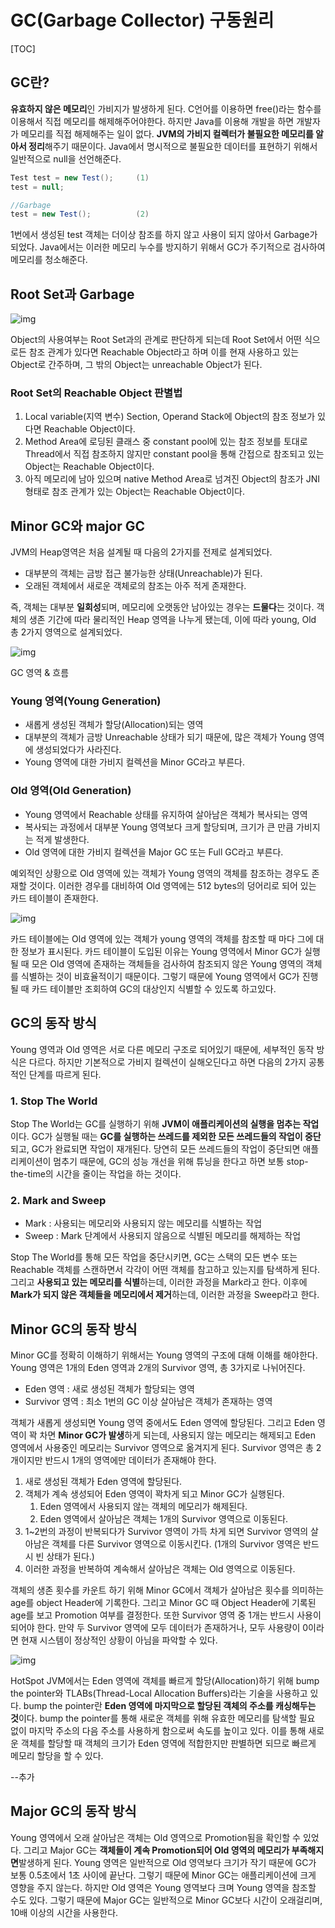 # GC(Garbage Collector) 구동원리

[TOC]

## GC란?

**유효하지 않은 메모리**인 가비지가 발생하게 된다. C언어를 이용하면 free()라는 함수를 이용해서 직접 메모리를 해제해주어야한다. 하지만 Java를 이용해 개발을 하면 개발자가 메모리를 직접 해제해주는 일이 없다. **JVM의 가비지 컬렉터가 불필요한 메모리를 알아서 정리**해주기 때문이다. Java에서 명시적으로 불필요한 데이터를 표현하기 위해서 일반적으로 null을 선언해준다.

```java
Test test = new Test();		(1)
test = null;

//Garbage
test = new Test();			(2)
```

1번에서 생성된 test 객체는 더이상 참조를 하지 않고 사용이 되지 않아서 Garbage가 되었다. Java에서는 이러한 메모리 누수를 방지하기 위해서 GC가 주기적으로 검사하여 메모리를 청소해준다.

## Root Set과 Garbage

![img](https://blog.kakaocdn.net/dn/9ztB2/btqw6nLczwh/FA6H5Kh9wcDHylRMxP3sA0/img.png)

Object의 사용여부는 Root Set과의 관계로 판단하게 되는데 Root Set에서 어떤 식으로든 참조 관계가 있다면 Reachable Object라고 하며 이를 현재 사용하고 있는 Object로 간주하며, 그 밖의 Object는 unreachable Object가 된다.

### Root Set의 Reachable Object 판별법

1. Local variable(지역 변수) Section, Operand Stack에 Object의 참조 정보가 있다면 Reachable Object이다.
2. Method Area에 로딩된 클래스 중 constant pool에 있는 참조 정보를 토대로 Thread에서 직접 참조하지 않지만 constant pool을 통해 간접으로 참조되고 있는 Object는 Reachable Object이다.
3. 아직 메모리에 남아 있으며 native Method Area로 넘겨진 Object의 참조가 JNI 형태로 참조 관계가 있는 Object는 Reachable Object이다.

## Minor GC와 major GC

JVM의 Heap영역은 처음 설계될 때 다음의 2가지를 전제로 설계되었다.

- 대부분의 객체는 금방 접근 불가능한 상태(Unreachable)가 된다.
- 오래된 객체에서 새로운 객체로의 참조는 아주 적게 존재한다.

즉, 객체는 대부분 **일회성**되며, 메모리에 오랫동안 남아있는 경우는 **드물다**는 것이다. 객체의 생존 기간에 따라 물리적인 Heap 영역을 나누게 됐는데, 이에 따라 young, Old 총 2가지 영역으로 설계되었다.

![img](https://blog.kakaocdn.net/dn/va8qQ/btqUSpSocbS/kxTvtnmrdhf4bnVPXth0UK/img.png)

GC 영역 & 흐름

### Young 영역(Young Generation)

- 새롭게 생성된 객체가 할당(Allocation)되는 영역
- 대부분의 객체가 금방 Unreachable 상태가 되기 때문에, 많은 객체가 Young 영역에 생성되었다가 사라진다.
- Young 영역에 대한 가비지 컬렉션을 Minor GC라고 부른다.

### Old 영역(Old Generation)

- Young 영역에서 Reachable 상태를 유지하여 살아남은 객체가 복사되는 영역
- 복사되는 과정에서 대부분 Young 영역보다 크게 할당되며, 크기가 큰 만큼 가비지는 적게 발생한다.
- Old 영역에 대한 가비지 컬렉션을 Major GC 또는 Full GC라고 부른다.



예외적인 상황으로 Old 영역에 있는 객체가 Young 영역의 객체를 참조하는 경우도 존재할 것이다. 이러한 경우를 대비하여 Old 영역에는 512 bytes의 덩어리로 되어 있는 카드 테이블이 존재한다.

![img](https://blog.kakaocdn.net/dn/FOLU3/btqUOBF35cJ/BMKuD1iqfq6R0lAqMlfkC0/img.png)

카드 테이블에는 Old 영역에 있는 객체가 young 영역의 객체를 참조할 때 마다 그에 대한 정보가 표시된다. 카드 테이블이 도입된 이유는 Young 영역에서 Minor GC가 실행될 때 모은 Old 영역에 존재하는 객체들을 검사하여 참조되지 않은 Young 영역의 객체를 식별하는 것이 비효율적이기 때문이다. 그렇기 때문에 Young 영역에서 GC가 진행될 때 카드 테이블만 조회하여 GC의 대상인지 식별할 수 있도록 하고있다.

## GC의 동작 방식

Young 영역과 Old 영역은 서로 다른 메모리 구조로 되어있기 때문에, 세부적인 동작 방식은 다르다. 하지만 기본적으로 가비지 컬렉션이 실해오딘다고 하면 다음의 2가지 공통적인 단계를 따르게 된다.

### 1. Stop The World

Stop The World는 GC를 실행하기 위해 **JVM이 애플리케이션의 실행을 멈추는 작업**이다. GC가 실행될 때는 **GC를 실행하는 쓰레드를 제외한 모든 쓰레드들의 작업이 중단**되고, GC가 완료되면 작업이 재개된다. 당연히 모든 쓰레드들의 작업이 중단되면 애플리케이션이 멈추기 때문에, GC의 성능 개선을 위해 튜닝을 한다고 하면 보통 stop-the-time의 시간을 줄이는 작업을 하는 것이다. 

### 2. Mark and Sweep

- Mark : 사용되는 메모리와 사용되지 않는 메모리를 식별하는 작업
- Sweep : Mark 단계에서 사용되지 않음으로 식별된 메모리를 해제하는 작업

Stop The World를 통해 모든 작업을 중단시키면, GC는 스택의 모든 변수 또는 Reachable 객체를 스캔하면서 각각이 어떤 객체를 참고하고 있는지를 탐색하게 된다. 그리고 **사용되고 있는 메모리를 식별**하는데, 이러한 과정을 Mark라고 한다. 이후에 **Mark가 되지 않은 객체들을 메모리에서 제거**하는데, 이러한 과정을 Sweep라고 한다.

## Minor GC의 동작 방식

Minor GC를 정확히 이해하기 위해서는 Young 영역의 구조에 대해 이해를 해야한다. Young 영역은 1개의 Eden 영역과 2개의 Survivor 영역, 총 3가지로 나뉘어진다.

- Eden 영역 : 새로 생성된 객체가 할당되는 영역
- Survivor 영역  : 최소 1번의 GC 이상 살아남은 객체가 존재하는 영역

객체가 새롭게 생성되면 Young 영역 중에서도 Eden 영역에 할당된다. 그리고 Eden 영역이 꽉 차면 **Minor GC가 발생**하게 되는데, 사용되지 않는 메모리는 해제되고 Eden 영역에서 사용중인 메모리는 Survivor 영역으로 옮겨지게 된다. Survivor 영역은 총 2개이지만 반드시 1개의 영역에만 데이터가 존재해야 한다.

1. 새로 생성된 객체가 Eden 영역에 할당된다.
2. 객체가 계속 생성되어 Eden 영역이 꽉차게 되고 Minor GC가 실행된다.
   1. Eden 영역에서 사용되지 않는 객체의 메모리가 해제된다.
   2. Eden 영역에서 살아남은 객체는 1개의 Survivor 영역으로 이동된다.
3. 1~2번의 과정이 반복되다가 Survivor 영역이 가득 차게 되면 Survivor 영역의 살아남은 객체를 다른 Survivor 영역으로 이동시킨다. (1개의 Survivor 영역은 반드시 빈 상태가 된다.)
4. 이러한 과정을 반복하여 계속해서 살아남은 객체는 Old 영역으로 이동된다.

객체의 생존 횟수를 카운트 하기 위해 Minor GC에서 객체가 살아남은 횟수를 의미하는 age를 object Header에 기록한다. 그리고 Minor GC 때 Object Header에 기록된 age를 보고 Promotion 여부를 결정한다. 또한 Survivor 영역 중 1개는 반드시 사용이 되어야 한다. 만약 두 Survivor 영역에 모두 데이터가 존재하거나, 모두 사용량이 0이라면 현재 시스템이 정상적인 상황이 아님을 파악할 수 있다.

![img](https://blog.kakaocdn.net/dn/Cyho2/btqURvZRql6/4a7u6mMGofkpuURKQz0RT1/img.png)

HotSpot JVM에서는 Eden 영역에 객체를 빠르게 할당(Allocation)하기 위해 bump the pointer와 TLABs(Thread-Local Allocation Buffers)라는 기술을 사용하고 있다. bump the pointer란 **Eden 영역에 마지막으로 할당된 객체의 주소를 캐싱해두는 것**이다. bump the pointer를 통해 새로운 객체를 위해 유효한 메모리를 탐색할 필요 없이 마지막 주소의 다음 주소를 사용하게 함으로써 속도를 높이고 있다. 이를 통해 새로운 객체를 할당할 때 객체의 크기가 Eden 영역에 적합한지만 판별하면 되므로 빠르게 메모리 할당을 할 수 있다.

--추가

## Major GC의 동작 방식

Young 영역에서 오래 살아남은 객체는 Old 영역으로 Promotion됨을 확인할 수 있었다. 그리고 Major GC는 **객체들이 계속 Promotion되어 Old 영역의 메모리가 부족해지면**발생하게 된다. Young 영역은 일반적으로 Old 영역보다 크기가 작기 때문에 GC가 보통 0.5초에서 1초 사이에 끝난다. 그렇기 때문에 Minor GC는 애플리케이션에 크게 영향을 주지 않는다. 하지만 Old 영역은 Young  영역보다 크며 Young 영역을 참조할 수도 있다. 그렇기 때문에 Major GC는 일반적으로 Minor GC보다 시간이 오래걸리며, 10배 이상의 시간을 사용한다.
